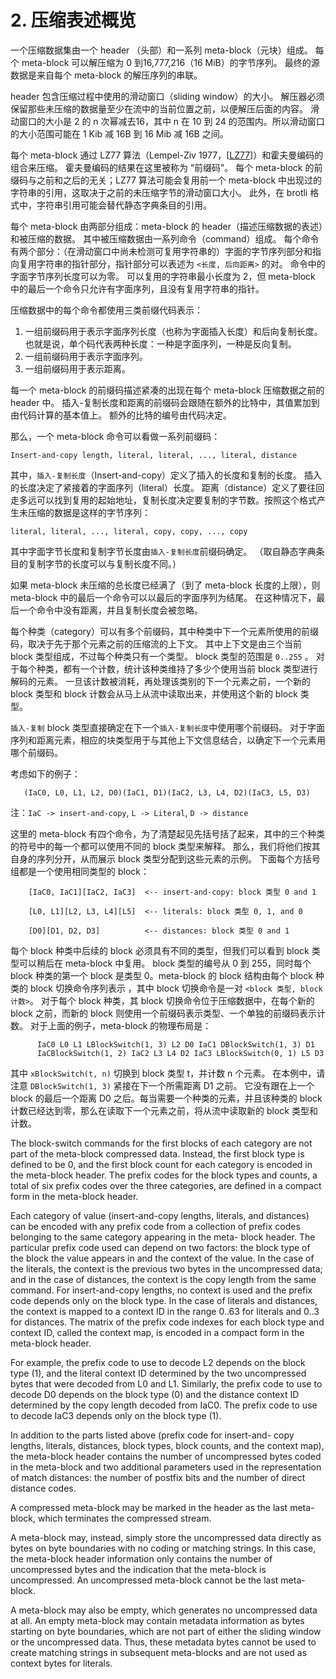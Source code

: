 # 2. 压缩表述概览

一个压缩数据集由一个 header （头部）和一系列 meta-block（元块）组成。 每个 meta-block 可以解压缩为 0 到16,777,216（16 MiB）的字节序列。 最终的源数据是来自每个 meta-block 的解压序列的串联。

header 包含压缩过程中使用的滑动窗口（sliding window）的大小。 解压器必须保留那些未压缩的数据量至少在流中的当前位置之前，以便解压后面的内容。 滑动窗口的大小是 2 的 n 次幂减去16，其中 n 在 10 到 24 的范围内。所以滑动窗口的大小范围可能在 1 Kib 减 16B 到 16 Mib 减 16B 之间。

每个 meta-block 通过 LZ77 算法（Lempel-Ziv 1977，\[[LZ77](https://tools.ietf.org/html/rfc7932#ref-LZ77)\]）和霍夫曼编码的组合来压缩。 霍夫曼编码的结果在这里被称为 “前缀码”。 每个 meta-block 的前缀码与之前和之后的无关；LZ77 算法可能会复用前一个 meta-block 中出现过的字符串的引用，这取决于之前的未压缩字节的滑动窗口大小。 此外，在 brotli 格式中，字符串引用可能会替代静态字典条目的引用。

每个 meta-block 由两部分组成：meta-block 的 header（描述压缩数据的表述）和被压缩的数据。 其中被压缩数据由一系列命令（command）组成。 每个命令有两个部分：（在滑动窗口中尚未检测可复用字符串的）字面的字节序列部分和指向复用字符串的指针部分，指针部分可以表述为 `<长度, 后向距离>` 的对。 命令中的字面字节序列长度可以为零。 可以复用的字符串最小长度为 2，但 meta-block 中的最后一个命令只允许有字面序列，且没有复用字符串的指针。

压缩数据中的每个命令都使用三类前缀代码表示：

1. 一组前缀码用于表示字面序列长度（也称为字面插入长度）和后向复制长度。 也就是说，单个码代表两种长度：一种是字面序列，一种是反向复制。
2. 一组前缀码用于表示字面序列。
3. 一组前缀码用于表示距离。

每一个 meta-block 的前缀码描述紧凑的出现在每个 meta-block 压缩数据之前的 header 中。 插入-复制长度和距离的前缀码会跟随在额外的比特中，其值累加到由代码计算的基本值上。 额外的比特的编号由代码决定。

那么，一个 meta-block 命令可以看做一系列前缀码：

```
Insert-and-copy length, literal, literal, ..., literal, distance
```

其中，`插入-复制长度`（Insert-and-copy）定义了插入的长度和复制的长度。 插入的长度决定了紧接着的字面序列（literal）长度。 距离（distance）定义了要往回走多远可以找到复用的起始地址，复制长度决定要复制的字节数。按照这个格式产生未压缩的数据是这样的字节序列：

```
literal, literal, ..., literal, copy, copy, ..., copy
```

其中字面字节长度和复制字节长度由`插入-复制长度`前缀码确定。 （取自静态字典条目的复制字节的长度可以与复制长度不同。）

如果 meta-block 未压缩的总长度已经满了（到了 meta-block 长度的上限），则 meta-block 中的最后一个命令可以以最后的字面序列为结尾。 在这种情况下，最后一个命令中没有距离，并且复制长度会被忽略。

每个种类（category）可以有多个前缀码，其中种类中下一个元素所使用的前缀码，取决于先于那个元素之前的压缩流的上下文。 其中上下文是由三个当前 block 类型组成，不过每个种类只有一个类型。 block 类型的范围是 `0..255` 。 对于每个种类，都有一个计数，统计该种类维持了多少个使用当前 block 类型进行解码的元素。 一旦该计数被消耗，再处理该类别的下一个元素之前，一个新的 block 类型和 block 计数会从马上从流中读取出来，并使用这个新的 block 类型。

`插入-复制` block 类型直接确定在下一个`插入-复制长度`中使用哪个前缀码。 对于字面序列和距离元素，相应的块类型用于与其他上下文信息结合，以确定下一个元素用哪个前缀码。

考虑如下的例子：

```
   (IaC0, L0, L1, L2, D0)(IaC1, D1)(IaC2, L3, L4, D2)(IaC3, L5, D3)
```

注：`IaC -> insert-and-copy`, `L -> Literal`, `D -> distance`

这里的 meta-block 有四个命令，为了清楚起见先括号括了起来，其中的三个种类的符号中的每一个都可以使用不同的 block 类型来解释。 那么，我们将他们按其自身的序列分开，从而展示 block 类型分配到这些元素的示例。 下面每个方括号组都是一个使用相同类型的 block：

```
    [IaC0, IaC1][IaC2, IaC3]  <-- insert-and-copy: block 类型 0 and 1

    [L0, L1][L2, L3, L4][L5]  <-- literals: block 类型 0, 1, and 0

    [D0][D1, D2, D3]          <-- distances: block 类型 0 and 1
```

每个 block 种类中后续的 block 必须具有不同的类型，但我们可以看到 block 类型可以稍后在 meta-block 中复用。 block 类型的编号从 0 到 255，同时每个 block 种类的第一个 block 是类型 0。meta-block 的 block 结构由每个 block 种类的 block 切换命令序列表示 ，其中 block 切换命令是一对 `<block 类型, block 计数>`。 对于每个 block 种类，其 block 切换命令位于压缩数据中，在每个新的 block 之前，而新的 block 则使用一个前缀码表示类型、一个单独的前缀码表示计数。 对于上面的例子，meta-block 的物理布局是：

```
      IaC0 L0 L1 LBlockSwitch(1, 3) L2 D0 IaC1 DBlockSwitch(1, 3) D1
      IaCBlockSwitch(1, 2) IaC2 L3 L4 D2 IaC3 LBlockSwitch(0, 1) L5 D3
```

其中 `xBlockSwitch(t, n)` 切换到 block 类型 t，并计数 n 个元素。 在本例中，请注意 `DBlockSwitch(1, 3)` 紧接在下一个所需距离 D1 之前。 它没有跟在上一个 block 的最后一个距离 D0 之后。每当需要一个种类的元素，并且该种类的 block 计数已经达到零，那么在读取下一个元素之前，将从流中读取新的 block 类型和计数。

The block-switch commands for the first blocks of each category are not part of the meta-block compressed data.  Instead, the first block type is defined to be 0, and the first block count for each category is encoded in the meta-block header.  The prefix codes for the block types and counts, a total of six prefix codes over the three categories, are defined in a compact form in the meta-block header.

Each category of value \(insert-and-copy lengths, literals, and distances\) can be encoded with any prefix code from a collection of prefix codes belonging to the same category appearing in the meta- block header.  The particular prefix code used can depend on two factors: the block type of the block the value appears in and the context of the value.  In the case of the literals, the context is the previous two bytes in the uncompressed data; and in the case of distances, the context is the copy length from the same command.  For insert-and-copy lengths, no context is used and the prefix code depends only on the block type.  In the case of literals and distances, the context is mapped to a context ID in the range 0..63 for literals and 0..3 for distances.  The matrix of the prefix code indexes for each block type and context ID, called the context map, is encoded in a compact form in the meta-block header.

For example, the prefix code to use to decode L2 depends on the block type \(1\), and the literal context ID determined by the two uncompressed bytes that were decoded from L0 and L1.  Similarly, the prefix code to use to decode D0 depends on the block type \(0\) and the distance context ID determined by the copy length decoded from IaC0. The prefix code to use to decode IaC3 depends only on the block type \(1\).

In addition to the parts listed above \(prefix code for insert-and- copy lengths, literals, distances, block types, block counts, and the context map\), the meta-block header contains the number of uncompressed bytes coded in the meta-block and two additional parameters used in the representation of match distances: the number of postfix bits and the number of direct distance codes.

A compressed meta-block may be marked in the header as the last meta- block, which terminates the compressed stream.

A meta-block may, instead, simply store the uncompressed data directly as bytes on byte boundaries with no coding or matching strings.  In this case, the meta-block header information only contains the number of uncompressed bytes and the indication that the meta-block is uncompressed.  An uncompressed meta-block cannot be the last meta-block.

A meta-block may also be empty, which generates no uncompressed data at all.  An empty meta-block may contain metadata information as bytes starting on byte boundaries, which are not part of either the sliding window or the uncompressed data.  Thus, these metadata bytes cannot be used to create matching strings in subsequent meta-blocks and are not used as context bytes for literals.

